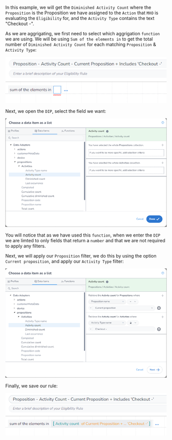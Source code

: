 In this example, we will get the `Diminished Activity Count` where the `Proposition` is the Proposition we have assigned to the `Action` that `MXO` is evaluating the `Eligibility` for, and the `Activity Type` contains the text "Checkout -".

As we are aggrigating, we first need to select which aggrigation `function` we are using. We will be using `Sum of the elements in` to get the total number of `Diminished Activity Count` for each matching `Proposition` & `Activity Type`:

![](image_1.png)

Next, we open the `DIP`, select the field we want:

![](image_2.png)

You will notice that as we have used this `function`, when we enter the `DIP` we are limted to only fields that return a `number` and that we are not required to apply any filters.

Next, we will apply our `Proposition` filter, we do this by using the option `Current proposition`, and apply our `Activity Type` filter:

![](image_3.png)

Finally, we save our rule:

![](image_4.png)